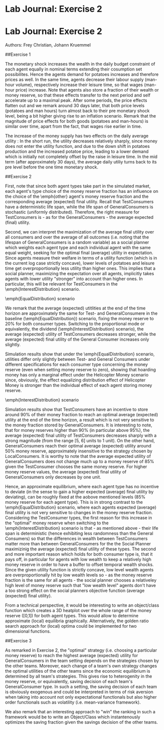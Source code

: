 # Lab Journal: Exercise 2

# Lab Journal: Exercise 2

Authors: Frey Christian, Johann Kruemmel

##Exercise 1

The monetary shock increases the wealth in the daily budget constraint of each agent equally in nominal terms extending their cosumption set possibilites. Hence the agents demand for potatoes increases and therefore prices as well. In the same time, agents decrease their labour supply (man-hour volume), respectively increase their leisure time, so that wages (man-hour price) increase. Note that agents also store a fraction of their wealth or money reserve, so that these effects transfer to the next period and self accelerate up to a maximal peak. After some periods, the price effects flatten out and we remark around 30 days later, that both price levels (potatoes and man hours) turn almost back to their pre monetary shock level, being a bit higher giving rise to an inflation scenario. Remark that the magnitude of price effects for both goods (potatoes and man-hours) is similar over time, apart from the fact, that wages rise earlier in time. 

The increase of the money supply has two effects on the daily average utility : In the short run, the utility decreases relatively sharply, since money does not enter the utility function, and due to the down shift in potatoes production and the increased potatoe price, leading to a lower demand which is initially not completely offset by the raise in leisure time. In the mid term (after approximately 30 days), the average daily utiliy turns back to its pre level before the one time monetary shock. 


##Exercise 2

First, note that since both agent types take part in the simulated market, each agent's type choice of the money reserve fraction has an influence on the choice of the \emph{other} agent's money reserve fraction and the corresponding average (expected) final utility. Recall that TestConsumers have a deterministic life span, while the life span of GeneralConsumers is stochastic (uniformly distributed). Therefore, the right measure for TestConsumers is - as for the GeneralConsumers - the average expected (final) utility.

Second, we can interpret the maximization of the average final utility over all consumers and over the average of all outcomes (i.e. noting that the lifespan of GeneralConsumers is a random variable) as a social planner which weights each agent type and each individual agent with the same equal weight, seeking for the optimal final (average) utility in expectation. Since agents measure their welfare in terms of a utility function (which is in the current log case strictly concave), lower levels of potatoes and leisure time get overproportionally less utility than higher ones. This implies that a social planner, maximizing the expectation over all agents, implicitly takes agents with lower utility "stronger" into account than higher ones. In particular,  this will be relevant for TestConsumers in the \emph{InterestDistribution} scenario.

\emph{EqualDistribution} scenario

We remark that the average (expected) utitlities at the end of the time horizon are approximately the same for Test- and GeneralConsumere in the baseline (\emph{EqualDistribution}) scenario, fixing the money reserve to 20% for both consumer types. Switching to the proportional mode or equivalently, the dividend  (\emph{InterestDistribution} scenario), the average (expected) utility  of TestConsumers decreases stronger, while the average (expected) final utility of the General Consumer increases only slightly. 

Simulation results show that under the \emph{EqualDistribution} scenario, utilities differ only slightly between Test- and General Consumers under different specifications for each consumer type concerning the money reserve (even when setting money reserve to zero), showing that hoarding money has only a marginal effect under the Helicopter Money scenario since, obviously, the effect equalizing distribution effect of Helicopter Money is stronger than the individual effect of each agent storing money reserve.


\emph{InterestDistribution} scenario

Simulation results show that TestConsumers have an incentive to store around 90\% of their money fraction to reach an optimal average (expected) utility at the end of the time horizon, a result which is not very sensitive to the money fraction stored by GeneralConsumers. It is interesting to note, that for money reserves higher than 90% (in particular above 95%), the average (expected) final utility of TestConsumers decreases sharply with a strong magnitude (from the range [5, 6] units to 1 unit). 
On the other hand, GeneralConsumers reach their optimal average (expected) utility around 50% money reserve, approximately insensitive to the strategy chosen by LocalConsumers. It is worthy to note that the average expected utility of GeneralConsumers does not change much up to a money reserve of 85% given the TestConsumer chooses the same money reserve. For higher money reserve values, the average (expected) final utility of GeneralConsumers only decreases by one unit.

Hence, an approximate equilibrium, where each agent type has no incentive to deviate (in the sense to gain a higher expected (average) final utility by deviating), can be roughly fixed at the aobove mentioned levels (85% money reserve for each agent type). This is in strong contrast to the \emph{EqualDistribution} scenario, where each agents  expected (average) final utility is not very sensitive to changes in the money reserve fraction. Considering the TestConsumer types, the first reason for this increase in the "optimal" money reserve when switching to the \emph{InterestDistribution} scenario is that - as mentioned above - their life span is deterministic (hence exhibiting less randomness than the General Consumers) so that the differences in wealth between TestConsumers matter more than between GeneralConsumers for the the Social Planner maximizinig the average (expected) final utility of these types. The second and more important reason which holds for both consumer type is, that it pays off, in particular for agents with low wealth to keep a relatively high money reserve in order to have a buffer to offset temporal wealth shocks.  Since the given utility function is strictly concave, low level wealth agents are overproportionally hit by low wealth levels so - as the money reserve fraction is the same for all agents - the social planner chooses a relativeley high level of money reserve such that "low wealth level" agents don't have a too strong effect on the social planners objective function (average (expected) final utility).

From a technical perspective, it would be interesting to write an object/class function which creates a 3D heatplot over the whole range of the money reserve ([0,1]) for both agent types. This would allow to determine approximate (local) equilibria graphically. Alternatively, the golden ratio search approach for (local) optima could be implemented for two dimensional functions.

##Exercise 3

As remarked in Exercise 2, the "optimal" strategy (i.e. choosing a particular money reserve) to reach the highest average (expected) utility for GeneralConsumers in the team setting depends on the strategies chosen by the other teams. Moreover, each change of a team's own strategy changes the optimal utilities of the other teams since the economic equilibrium is determined by all team's strategies. This gives rise to heterogenity in the money reserve, or equivalently, saving decision of each team's GeneralConsumer type. In such a setting, the saving decision of each team is obviously exogenous and could be interpreted in terms of risk aversion when taking into account not only expectational functionals but also higher order functionals such as volatility (i.e. mean-variance framework). 

We also remark that an interesting approach to "win" the ranking in such a framework would be to write an Object/Class which instantenously optimizes the saving fraction given the savings decision of the other teams. 

